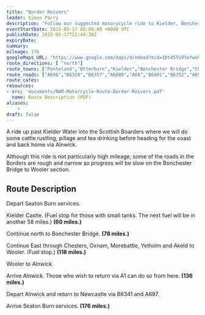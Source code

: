 ```yaml
---
title: "Border Reivers"
leader: Simon Parry
description: "Follow our suggested motorycycle ride to Kielder, Bonchester Bridge, Chesters, Oxnam, Town Yetholm, Akeld, Wooler, and Alnwick."
eventStartDate: 2015-05-17 00:00:00 +0000 UTC
publishDate: 2015-05-17T21:44:36Z
expiryDate:
summary:
mileage: 176
googleMaps_URL: "https://www.google.com/maps/d/embed?mid=1Dt45Tv9YeYwok4u1bexOadQX7ZUBW-d8"
route_directions: [ "north"]
route_towns: ["Ponteland","Otterburn","Kielder","Bonchester Bridge","Chesters","Oxnam","Morebattle","Town Yetholm","Akeld","Wooler","Alnwick"]
route_roads: ["A696","B6320","B6357","A6088","A68","B6401","B6352","A697","B6351","B6348","B6346","B6341","A697","A1","A19"]
route_cafes:
resources:
- src: 'documents/NAM-Motorcycle-Route-Border-Reivers.pdf'
  name: Route Description (PDF)
aliases:
    - 
draft: false
---
```


A ride up past Kielder Water into the Scottish Boarders where we will do some cattle rustling, pillage and tea drinking before heading for the coast and back home via Alnwick.

Although this ride is not particularly high mileage, some of the roads in the Borders are rough and narrow so progress will be slow on the Bonchester Bridge to Wooler section.

## Route Description

Depart Seaton Burn services.

Kielder Castle. (Fuel stop for those with small tanks. The next fuel will be in another 58 miles.) **(60 miles.)**

Continue north to Bonchester Bridge. **(78 miles.)**

Continue East through Chesters, Oxnam, Morebattle, Yetholm and Akeld to Wooler. (Fuel stop.) **(118 miles.)**

Wooler to Alnwick.

Arrive Alnwick. Those who wish to return via A1 can do so from here. **(136 miles.)**

Depart Alnwick and return to Newcastle via B6341 and A697.

Arrive Seaton Burn services. **(176 miles.)**
